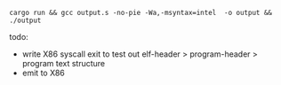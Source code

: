 ```shell
cargo run && gcc output.s -no-pie -Wa,-msyntax=intel  -o output && ./output
```

todo:
* write X86 syscall exit to test out elf-header > program-header > program text structure
* emit to X86